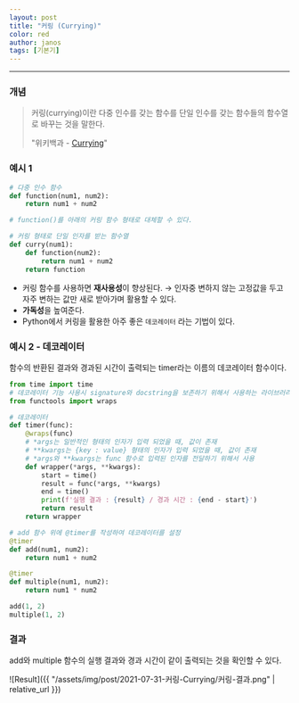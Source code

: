 ```yaml
---
layout: post
title: "커링 (Currying)"
color: red
author: janos
tags: [기본기]
---
```


---

### 개념

> 커링(currying)이란 다중 인수를 갖는 함수를 단일 인수를 갖는 함수들의 함수열로 바꾸는 것을 말한다.
> 
> "위키백과 - [Currying]([https://ko.wikipedia.org/wiki/커링](https://ko.wikipedia.org/wiki/%EC%BB%A4%EB%A7%81))"

### 예시 1

```python
# 다중 인수 함수
def function(num1, num2):
    return num1 + num2

# function()를 아래의 커링 함수 형태로 대체할 수 있다.

# 커링 형태로 단일 인자를 받는 함수열
def curry(num1):
    def function(num2):
        return num1 + num2
    return function
```

- 커링 함수를 사용하면 **재사용성**이 향상된다.
→ 인자중 변하지 않는 고정값을 두고 자주 변하는 값만 새로 받아가며 활용할 수 있다.
- **가독성**을 높여준다.
- Python에서 커링을 활용한 아주 좋은 `데코레이터` 라는 기법이 있다.

### 예시 2 - 데코레이터

함수의 반환된 결과와 경과된 시간이 출력되는 timer라는 이름의 데코레이터 함수이다.

```python
from time import time
# 데코레이터 기능 사용시 signature와 docstring을 보존하기 위해서 사용하는 라이브러리
from functools import wraps

# 데코레이터
def timer(func):
    @wraps(func)
    # *args는 일반적인 형태의 인자가 입력 되었을 때, 값이 존재
    # **kwargs는 {key : value} 형태의 인자가 입력 되었을 때, 값이 존재
    # *args와 **kwargs는 func 함수로 입력된 인자를 전달하기 위해서 사용
    def wrapper(*args, **kwargs):
        start = time()
        result = func(*args, **kwargs)
        end = time()
        print(f'실행 결과 : {result} / 경과 시간 : {end - start}')
        return result
    return wrapper

# add 함수 위에 @timer를 작성하여 데코레이터를 설정
@timer
def add(num1, num2):
    return num1 + num2

@timer
def multiple(num1, num2):
    return num1 * num2

add(1, 2)
multiple(1, 2)
```

### 결과

add와 multiple 함수의 실행 결과와 경과 시간이 같이 출력되는 것을 확인할 수 있다.

![Result]({{ "/assets/img/post/2021-07-31-커링-Currying/커링-결과.png" | relative_url }})